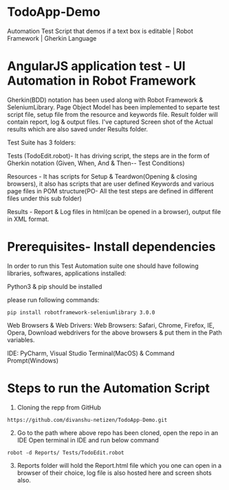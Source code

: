 # TodoApp-Demo
Automation Test Script that demos if a text box is editable | Robot Framework | Gherkin Language

# AngularJS application test - UI Automation in Robot Framework
Gherkin(BDD) notation has been used along with Robot Framework & SeleniumLibrary. Page Object Model has been implemented to separte test script file, setup file from the resource and keywords file. Result folder will contain report, log & output files. I've captured Screen shot of the Actual results which are also saved under Results folder.

Test Suite has 3 folders:

Tests (TodoEdit.robot)- It has driving script, the steps are in the form of Gherkin notation (Given, When, And & Then-- Test Conditions)

Resources - It has scripts for Setup & Teardwon(Opening & closing browsers), it also has scripts that are user defined Keywords and various page files in POM structure(PO- All the test steps are defined in different files under this sub folder)

Results - Report & Log files in html(can be opened in a browser), output file in XML format.

# Prerequisites- Install dependencies
In order to run this Test Automation suite one should have following libraries, softwares, applications installed:

Python3 & pip should be installed

please run following commands:

```
pip install robotframework-seleniumlibrary 3.0.0
```
Web Browsers & Web Drivers: Web Browsers: Safari, Chrome, Firefox, IE, Opera, Download webdrivers for the above browsers & put them in the Path variables.

IDE: PyCharm, Visual Studio Terminal(MacOS) & Command Prompt(Windows)

# Steps to run the Automation Script
1. Cloning the repp from GitHub
```
https://github.com/divanshu-netizen/TodoApp-Demo.git
```
2. Go to the path where above repo has been cloned, open the repo in an IDE
Open terminal in IDE and run below command
```
robot -d Reports/ Tests/TodoEdit.robot
```
3. Reports folder will hold the Report.html file which you one can open in a browser of their choice, log file is also hosted here and screen shots also.
